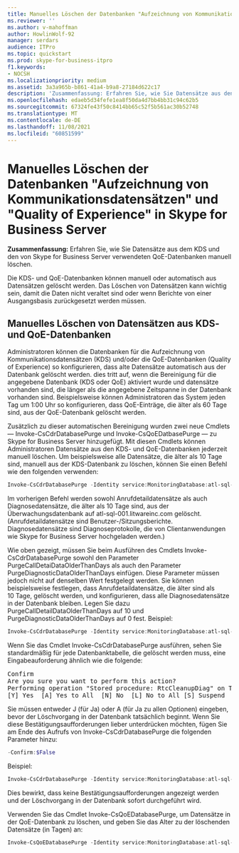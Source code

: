```yaml
---
title: Manuelles Löschen der Datenbanken "Aufzeichnung von Kommunikationsdatensätzen" und "Quality of Experience" in Skype for Business Server
ms.reviewer: ''
ms.author: v-mahoffman
author: HowlinWolf-92
manager: serdars
audience: ITPro
ms.topic: quickstart
ms.prod: skype-for-business-itpro
f1.keywords:
- NOCSH
ms.localizationpriority: medium
ms.assetid: 3a3a965b-b861-41a4-b9a8-27184d622c17
description: 'Zusammenfassung: Erfahren Sie, wie Sie Datensätze aus den KDS- und QoE-Datenbanken, die von Skype for Business Server verwendet werden, manuell löschen.'
ms.openlocfilehash: edaeb5d34fefe1ea8f50da4d7bb4bb31c94c62b5
ms.sourcegitcommit: 67324fe43f50c8414bb65c52f5b561ac30b52748
ms.translationtype: MT
ms.contentlocale: de-DE
ms.lasthandoff: 11/08/2021
ms.locfileid: "60851599"
---
```

# <a name="manually-purge-the-call-detail-recording-and-quality-of-experience-databases-in-skype-for-business-server"></a>Manuelles Löschen der Datenbanken "Aufzeichnung von Kommunikationsdatensätzen" und "Quality of Experience" in Skype for Business Server
 
**Zusammenfassung:** Erfahren Sie, wie Sie Datensätze aus dem KDS und den von Skype for Business Server verwendeten QoE-Datenbanken manuell löschen.
  
Die KDS- und QoE-Datenbanken können manuell oder automatisch aus Datensätzen gelöscht werden. Das Löschen von Datensätzen kann wichtig sein, damit die Daten nicht veraltet sind oder wenn Berichte von einer Ausgangsbasis zurückgesetzt werden müssen.
  
## <a name="manually-purge-records-from-cdr-and-qoe-databases"></a>Manuelles Löschen von Datensätzen aus KDS- und QoE-Datenbanken

Administratoren können die Datenbanken für die Aufzeichnung von Kommunikationsdatensätzen (KDS) und/oder die QoE-Datenbanken (Quality of Experience) so konfigurieren, dass alte Datensätze automatisch aus der Datenbank gelöscht werden. dies tritt auf, wenn die Bereinigung für die angegebene Datenbank (KDS oder QoE) aktiviert wurde und datensätze vorhanden sind, die länger als die angegebene Zeitspanne in der Datenbank vorhanden sind. Beispielsweise können Administratoren das System jeden Tag um 1:00 Uhr so konfigurieren, dass QoE-Einträge, die älter als 60 Tage sind, aus der QoE-Datenbank gelöscht werden.
  
Zusätzlich zu dieser automatischen Bereinigung wurden zwei neue Cmdlets &#x2014; Invoke-CsCdrDatabasePurge und Invoke-CsQoEDatbasePurge &#x2014; zu Skype for Business Server hinzugefügt. Mit diesen Cmdlets können Administratoren Datensätze aus den KDS- und QoE-Datenbanken jederzeit manuell löschen. Um beispielsweise alle Datensätze, die älter als 10 Tage sind, manuell aus der KDS-Datenbank zu löschen, können Sie einen Befehl wie den folgenden verwenden:
  
```powershell
Invoke-CsCdrDatabasePurge -Identity service:MonitoringDatabase:atl-sql-001.litwareinc.com -PurgeCallDetailDataOlderThanDays 10 -PurgeDiagnosticDataOlderThanDays 10
```

Im vorherigen Befehl werden sowohl Anrufdetaildatensätze als auch Diagnosedatensätze, die älter als 10 Tage sind, aus der Überwachungsdatenbank auf atl-sql-001.litwareinc.com gelöscht. (Anrufdetaildatensätze sind Benutzer-/Sitzungsberichte. Diagnosedatensätze sind Diagnoseprotokolle, die von Clientanwendungen wie Skype for Business Server hochgeladen werden.)
  
Wie oben gezeigt, müssen Sie beim Ausführen des Cmdlets Invoke-CsCdrDatabasePurge sowohl den Parameter PurgeCallDetaiDataOlderThanDays als auch den Parameter PurgeDiagnosticDataOlderThanDays einfügen. Diese Parameter müssen jedoch nicht auf denselben Wert festgelegt werden. Sie können beispielsweise festlegen, dass Anrufdetaildatensätze, die älter sind als 10 Tage, gelöscht werden, und konfigurieren, dass alle Diagnosedatensätze in der Datenbank bleiben. Legen Sie dazu PurgeCallDetailDataOlderThanDays auf 10 und PurgeDiagnosticDataOlderThanDays auf 0 fest. Beispiel:
  
```powershell
Invoke-CsCdrDatabasePurge -Identity service:MonitoringDatabase:atl-sql-001.litwareinc.com -PurgeCallDetailDataOlderThanDays 10 -PurgeDiagnosticDataOlderThanDays 0
```

Wenn Sie das Cmdlet Invoke-CsCdrDatabasePurge ausführen, sehen Sie standardmäßig für jede Datenbanktabelle, die gelöscht werden muss, eine Eingabeauforderung ähnlich wie die folgende:
  
<pre>
Confirm
Are you sure you want to perform this action?
Performing operation "Stored procedure: RtcCleanupDiag" on Target "Target SQL Server:atl-sql-001.litwareinc.com\archinst Database: lcscdr".
[Y] Yes  [A] Yes to All  [N] No  [L] No to All [S] Suspend  [?] Help (default is "Y"):
</pre>

Sie müssen entweder J (für Ja) oder A (für Ja zu allen Optionen) eingeben, bevor der Löschvorgang in der Datenbank tatsächlich beginnt. Wenn Sie diese Bestätigungsaufforderungen lieber unterdrücken möchten, fügen Sie am Ende des Aufrufs von Invoke-CsCdrDatabasePurge die folgenden Parameter hinzu:
  
```powershell
-Confirm:$False
```

Beispiel:
  
```powershell
Invoke-CsCdrDatabasePurge -Identity service:MonitoringDatabase:atl-sql-001.litwareinc.com -PurgeCallDetailDataOlderThanDays 10 -PurgeDiagnosticDataOlderThanDays 10 -Confirm:$False
```

Dies bewirkt, dass keine Bestätigungsaufforderungen angezeigt werden und der Löschvorgang in der Datenbank sofort durchgeführt wird.
  
Verwenden Sie das Cmdlet Invoke-CsQoEDatabasePurge, um Datensätze in der QoE-Datenbank zu löschen, und geben Sie das Alter zu der löschenden Datensätze (in Tagen) an:
  
```powershell
Invoke-CsQoEDatabasePurge -Identity service:MonitoringDatabase:atl-sql-001.litwareinc.com -PurgeQoEDataOlderThanDays 10
```


